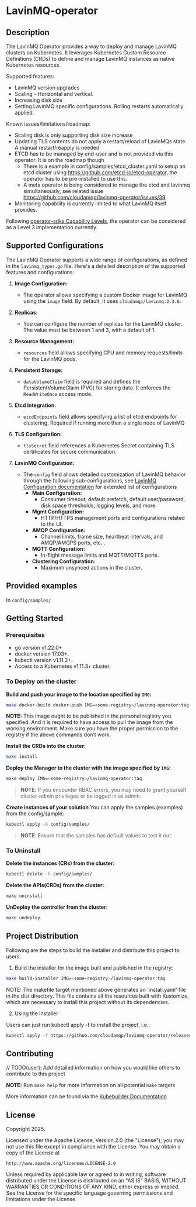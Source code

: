 # LavinMQ-operator

## Description
The LavinMQ Operator provides a way to deploy and manage LavinMQ clusters on Kubernetes. It leverages Kubernetes Custom Resource Definitions (CRDs) to define and manage LavinMQ instances as native Kubernetes resources.

Supported features:

- LavinMQ version upgrades
- Scaling - Horizontal and vertical.
- Increasing disk size
- Setting LavinMQ specific configurations. Rolling restarts automatically applied.

Known issues/limitations/roadmap:

- Scaling disk is only supporting disk size increase
- Updating TLS contents do not apply a restart/reload of LavinMQs state. A manual restart/reapply is needed
- ETCD has to be managed by end-user and is not provided via this operator. It is on the roadmap though
  - There is a example in config/samples/etcd_cluster.yaml to setup an etcd cluster using https://github.com/etcd-io/etcd-operator, the operator has to be pre-installed to use this.
  - A meta operator is being considered to manage the etcd and lavinmq simultaneously, see related issue https://github.com/cloudamqp/lavinmq-operator/issues/39
- Monitoring capability is currently limited to what LavinMQ itself provides.

Following [operator-sdks Capability Levels](https://sdk.operatorframework.io/docs/overview/operator-capabilities/), the operator can be considered as a Level 3 implementation currently.

## Supported Configurations

The LavinMQ Operator supports a wide range of configurations, as defined in the `lavinmq_types.go` file. Here's a detailed description of the supported features and configurations:

1. **Image Configuration:**
   - The operator allows specifying a custom Docker image for LavinMQ using the `image` field. By default, it uses `cloudamqp/lavinmq:2.3.0`.

2. **Replicas:**
   - You can configure the number of replicas for the LavinMQ cluster. The value must be between 1 and 3, with a default of 1.

3. **Resource Management:**
   - `resources` field allows specifying CPU and memory requests/limits for the LavinMQ pods.

4. **Persistent Storage:**
   - `dataVolumeClaim` field is required and defines the PersistentVolumeClaim (PVC) for storing data. It enforces the `ReadWriteOnce` access mode.

5. **Etcd Integration:**
   - `etcdEndpoints` field allows specifying a list of etcd endpoints for clustering. Required if running more than a single node of LavinMQ

6. **TLS Configuration:**
   - `tlsSecret` field references a Kubernetes Secret containing TLS certificates for secure communication.

7. **LavinMQ Configuration:**
   - The `config` field allows detailed customization of LavinMQ behavior through the following sub-configurations, see [LavinMQ Configuration documentation](https://lavinmq.com/documentation/configuration-files) for extended list of configurations
     - **Main Configuration:**
       - Consumer timeout, default prefetch, default user/password, disk space thresholds, logging levels, and more.
     - **Mgmt Configuration:**
       - HTTP/HTTPS management ports and configurations related to the UI.
     - **AMQP Configuration:**
       - Channel limits, frame size, heartbeat intervals, and AMQP/AMQPS ports, etc...
     - **MQTT Configuration:**
       - In-flight message limits and MQTT/MQTTS ports.
     - **Clustering Configuration:**
       - Maximum unsynced actions in the cluster.

## Provided examples
In `config/samples/`


## Getting Started

### Prerequisites
- go version v1.22.0+
- docker version 17.03+.
- kubectl version v1.11.3+.
- Access to a Kubernetes v1.11.3+ cluster.

### To Deploy on the cluster
**Build and push your image to the location specified by `IMG`:**

```sh
make docker-build docker-push IMG=<some-registry>/lavinmq-operator:tag
```

**NOTE:** This image ought to be published in the personal registry you specified.
And it is required to have access to pull the image from the working environment.
Make sure you have the proper permission to the registry if the above commands don’t work.

**Install the CRDs into the cluster:**

```sh
make install
```

**Deploy the Manager to the cluster with the image specified by `IMG`:**

```sh
make deploy IMG=<some-registry>/lavinmq-operator:tag
```

> **NOTE**: If you encounter RBAC errors, you may need to grant yourself cluster-admin
privileges or be logged in as admin.

**Create instances of your solution**
You can apply the samples (examples) from the config/sample:

```sh
kubectl apply -k config/samples/
```

>**NOTE**: Ensure that the samples has default values to test it out.

### To Uninstall
**Delete the instances (CRs) from the cluster:**

```sh
kubectl delete -k config/samples/
```

**Delete the APIs(CRDs) from the cluster:**

```sh
make uninstall
```

**UnDeploy the controller from the cluster:**

```sh
make undeploy
```

## Project Distribution

Following are the steps to build the installer and distribute this project to users.

1. Build the installer for the image built and published in the registry:

```sh
make build-installer IMG=<some-registry>/lavinmq-operator:tag
```

NOTE: The makefile target mentioned above generates an 'install.yaml'
file in the dist directory. This file contains all the resources built
with Kustomize, which are necessary to install this project without
its dependencies.

2. Using the installer

Users can just run kubectl apply -f <URL for YAML BUNDLE> to install the project, i.e.:

```sh
kubectl apply -f https://github.com/cloudamqp/lavinmq-operator/releases/download/<version>/install.yaml
```

## Contributing
// TODO(user): Add detailed information on how you would like others to contribute to this project

**NOTE:** Run `make help` for more information on all potential `make` targets

More information can be found via the [Kubebuilder Documentation](https://book.kubebuilder.io/introduction.html)

## License

Copyright 2025.

Licensed under the Apache License, Version 2.0 (the "License");
you may not use this file except in compliance with the License.
You may obtain a copy of the License at

    http://www.apache.org/licenses/LICENSE-2.0

Unless required by applicable law or agreed to in writing, software
distributed under the License is distributed on an "AS IS" BASIS,
WITHOUT WARRANTIES OR CONDITIONS OF ANY KIND, either express or implied.
See the License for the specific language governing permissions and
limitations under the License.

